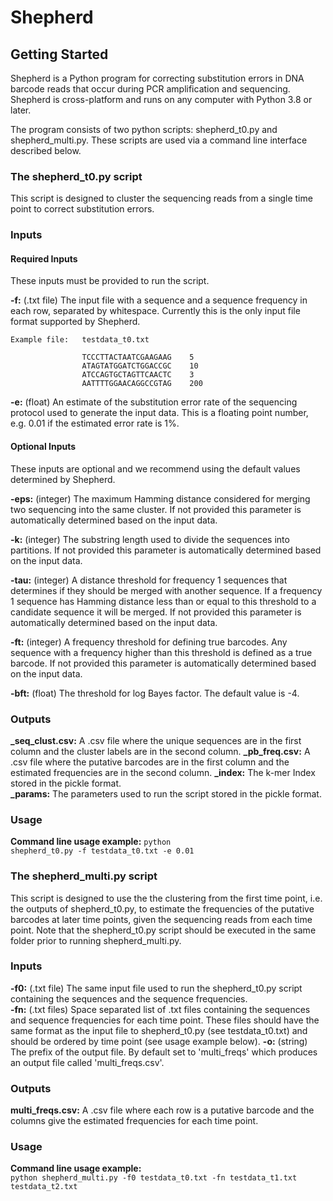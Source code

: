 # Shepherd

## Getting Started

Shepherd is a Python program for correcting substitution errors in DNA barcode reads that occur during PCR amplification and sequencing. Shepherd is cross-platform and runs on any computer with Python 3.8 or later. 

The program consists of two python scripts: shepherd_t0.py and shepherd_multi.py. These scripts are used via a command line interface described below.

### The shepherd_t0.py script

This script is designed to cluster the sequencing reads from a single time point to correct substitution errors. 

### Inputs

#### Required Inputs

These inputs must be provided to run the script.

**-f:** (.txt file) The input file with a sequence and a sequence frequency in each row, separated by whitespace. Currently this is the only input file format supported by Shepherd.

    Example file:   testdata_t0.txt
    
                    TCCCTTACTAATCGAAGAAG	5
                    ATAGTATGGATCTGGACCGC	10	
                    ATCCAGTGCTAGTTCAACTC	3
                    AATTTTGGAACAGGCCGTAG	200
    

**-e:** (float) An estimate of the substitution error rate of the sequencing protocol used to generate the input data. This is a       floating point number, e.g. 0.01 if the estimated error rate is 1%.

#### Optional Inputs

These inputs are optional and we recommend using the default values determined by Shepherd.

**-eps:** (integer) The maximum Hamming distance considered for merging two sequencing into the same cluster. If not provided this parameter is automatically determined based on the input data.

**-k:** (integer) The substring length used to divide the sequences into partitions. If not provided this parameter is automatically determined based on the input data.

**-tau:** (integer) A distance threshold for frequency 1 sequences that determines if they should be merged with another sequence. If a frequency 1 sequence has Hamming distance less than or equal to this threshold to a candidate sequence it will be merged. If not provided this parameter is automatically determined based on the input data.

**-ft:** (integer) A frequency threshold for defining true barcodes. Any sequence with a frequency higher than this threshold is defined as a true barcode. If not provided this parameter is automatically determined based on the input data.

**-bft:** (float) The threshold for log Bayes factor. The default value is -4.

### Outputs

**_seq_clust.csv:** A .csv file where the unique sequences are in the first column and the cluster labels are in the second column.
**_pb_freq.csv:** A .csv file where the putative barcodes are in the first column and the estimated frequencies are in the second column.
**_index:** The k-mer Index stored in the pickle format.                                                                                             
**_params:** The parameters used to run the script stored in the pickle format.

### Usage

**Command line usage example:** <code>python shepherd_t0.py -f testdata_t0.txt -e 0.01</code>

### The shepherd_multi.py script

This script is designed to use the the clustering from the first time point, i.e. the outputs of shepherd_t0.py, to estimate the frequencies of the putative barcodes at later time points, given the sequencing reads from each time point. Note that the shepherd_t0.py script should be executed in the same folder prior to running shepherd_multi.py. 

### Inputs

**-f0:** (.txt file) The same input file used to run the shepherd_t0.py script containing the sequences and the sequence frequencies.                                             
**-fn:** (.txt files) Space separated list of .txt files containing the sequences and sequence frequencies for each time point. These files should have the same format as the input file to shepherd_t0.py (see testdata_t0.txt) and should be ordered by time point (see usage example below).
**-o:** (string) The prefix of the output file. By default set to 'multi_freqs' which produces an output file called 'multi_freqs.csv'.

### Outputs

**multi_freqs.csv:** A .csv file where each row is a putative barcode and the columns give the estimated frequencies for each time point.

### Usage

**Command line usage example:**\
<code>python shepherd_multi.py -f0 testdata_t0.txt -fn testdata_t1.txt testdata_t2.txt</code>
